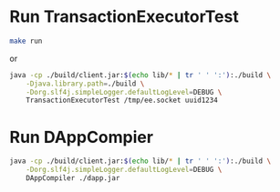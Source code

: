 # Run TransactionExecutorTest

```bash
make run
```
or

```bash
java -cp ./build/client.jar:$(echo lib/* | tr ' ' ':'):./build \
    -Djava.library.path=./build \
    -Dorg.slf4j.simpleLogger.defaultLogLevel=DEBUG \
    TransactionExecutorTest /tmp/ee.socket uuid1234
```

# Run DAppCompier

```bash
java -cp ./build/client.jar:$(echo lib/* | tr ' ' ':'):./build \
    -Dorg.slf4j.simpleLogger.defaultLogLevel=DEBUG \
    DAppCompiler ./dapp.jar
```

